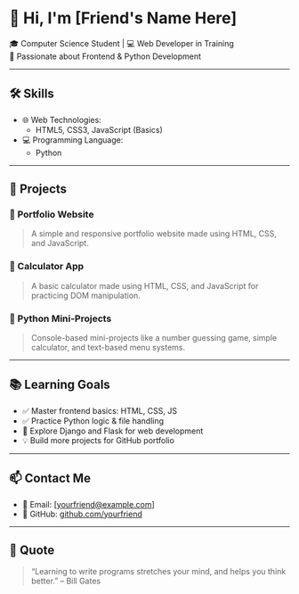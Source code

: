 # 👋 Hi, I'm [Friend's Name Here]

🎓 Computer Science Student | 💻 Web Developer in Training  
🚀 Passionate about Frontend & Python Development

---

## 🛠 Skills

- 🌐 Web Technologies:  
  - HTML5, CSS3, JavaScript (Basics)  
- 💻 Programming Language:  
  - Python

---

## 📁 Projects

### 🌟 Portfolio Website  
> A simple and responsive portfolio website made using HTML, CSS, and JavaScript.

### 🌟 Calculator App  
> A basic calculator made using HTML, CSS, and JavaScript for practicing DOM manipulation.

### 🌟 Python Mini-Projects  
> Console-based mini-projects like a number guessing game, simple calculator, and text-based menu systems.

---

## 📚 Learning Goals

- ✅ Master frontend basics: HTML, CSS, JS  
- ✅ Practice Python logic & file handling  
- 📖 Explore Django and Flask for web development  
- 💡 Build more projects for GitHub portfolio

---

## 📫 Contact Me

- 📧 Email: [yourfriend@example.com]  
- 🔗 GitHub: [github.com/yourfriend](https://github.com/yourfriend)

---

## 💬 Quote

> “Learning to write programs stretches your mind, and helps you think better.” – Bill Gates
